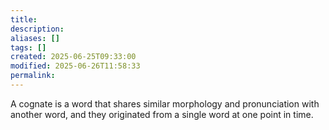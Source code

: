```yaml
---
title: 
description: 
aliases: []
tags: []
created: 2025-06-25T09:33:00
modified: 2025-06-26T11:58:33
permalink:
---
```

A cognate is a word that shares similar morphology and pronunciation with another word, and they originated from a single word at one point in time.

